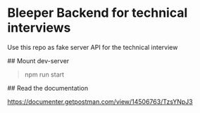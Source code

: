 # Bleeper Backend for technical interviews

Use this repo as fake server API for the technical interview

## Mount dev-server

> npm run start

## Read the documentation

https://documenter.getpostman.com/view/14506763/TzsYNpJ3
